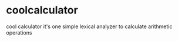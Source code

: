 coolcalculator
==============

cool calculator it's one simple lexical analyzer to calculate arithmetic operations
